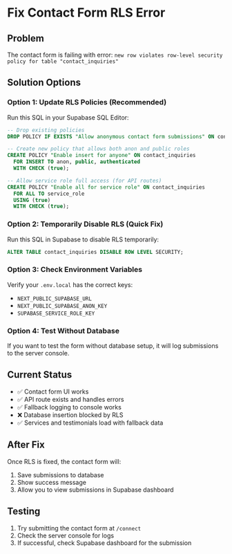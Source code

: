 # Fix Contact Form RLS Error

## Problem
The contact form is failing with error: `new row violates row-level security policy for table "contact_inquiries"`

## Solution Options

### Option 1: Update RLS Policies (Recommended)
Run this SQL in your Supabase SQL Editor:

```sql
-- Drop existing policies
DROP POLICY IF EXISTS "Allow anonymous contact form submissions" ON contact_inquiries;

-- Create new policy that allows both anon and public roles
CREATE POLICY "Enable insert for anyone" ON contact_inquiries
  FOR INSERT TO anon, public, authenticated
  WITH CHECK (true);

-- Allow service role full access (for API routes)
CREATE POLICY "Enable all for service role" ON contact_inquiries
  FOR ALL TO service_role
  USING (true)
  WITH CHECK (true);
```

### Option 2: Temporarily Disable RLS (Quick Fix)
Run this SQL in Supabase to disable RLS temporarily:

```sql
ALTER TABLE contact_inquiries DISABLE ROW LEVEL SECURITY;
```

### Option 3: Check Environment Variables
Verify your `.env.local` has the correct keys:
- `NEXT_PUBLIC_SUPABASE_URL`
- `NEXT_PUBLIC_SUPABASE_ANON_KEY` 
- `SUPABASE_SERVICE_ROLE_KEY`

### Option 4: Test Without Database
If you want to test the form without database setup, it will log submissions to the server console.

## Current Status
- ✅ Contact form UI works
- ✅ API route exists and handles errors
- ✅ Fallback logging to console works
- ❌ Database insertion blocked by RLS
- ✅ Services and testimonials load with fallback data

## After Fix
Once RLS is fixed, the contact form will:
1. Save submissions to database
2. Show success message
3. Allow you to view submissions in Supabase dashboard

## Testing
1. Try submitting the contact form at `/connect`
2. Check the server console for logs
3. If successful, check Supabase dashboard for the submission